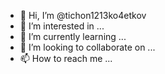- 👋 Hi, I’m @tichon1213ko4etkov
- 👀 I’m interested in ...
- 🌱 I’m currently learning ...
- 💞️ I’m looking to collaborate on ...
- 📫 How to reach me ...

<!---
tichon1213ko4etkov/tichon1213ko4etkov is a ✨ special ✨ repository because its `README.md` (this file) appears on your GitHub profile.
You can click the Preview link to take a look at your changes.
--->
